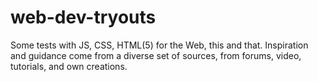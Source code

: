 # web-dev-tryouts
Some tests with JS, CSS, HTML(5) for the Web, this and that. Inspiration and guidance come from a diverse set of sources, from forums, video, tutorials, and own creations.
